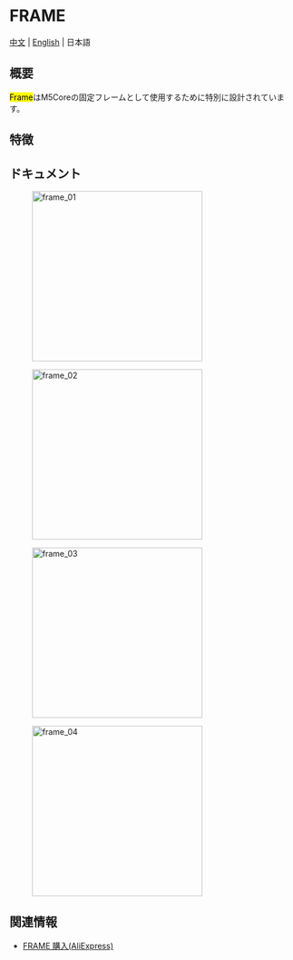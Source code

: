 # FRAME

[中文](zh_CN/product_documents/accessories/frame) | [English](en/product_documents/accessories/frame) | 日本語

## 概要

<mark>Frame</mark>はM5Coreの固定フレームとして使用するために特別に設計されています。

## 特徴

## ドキュメント

<figure>
    <img src="assets/img/product_pics/accessories/frame_01.jpg" alt="frame_01" width="300px" height="300px">
</figure>
<figure>
    <img src="assets/img/product_pics/accessories/frame_02.jpg" alt="frame_02" width="300px" height="300px">
</figure>
<figure>
    <img src="assets/img/product_pics/accessories/frame_03.jpg" alt="frame_03" width="300px" height="300px">
</figure>
<figure>
    <img src="assets/img/product_pics/accessories/frame_04.jpg" alt="frame_04" width="300px" height="300px">
</figure>

## 関連情報

- [FRAME 購入(AliExpress)](https://www.aliexpress.com/store/product/M5Stack-2/3226069_32874948519.html)